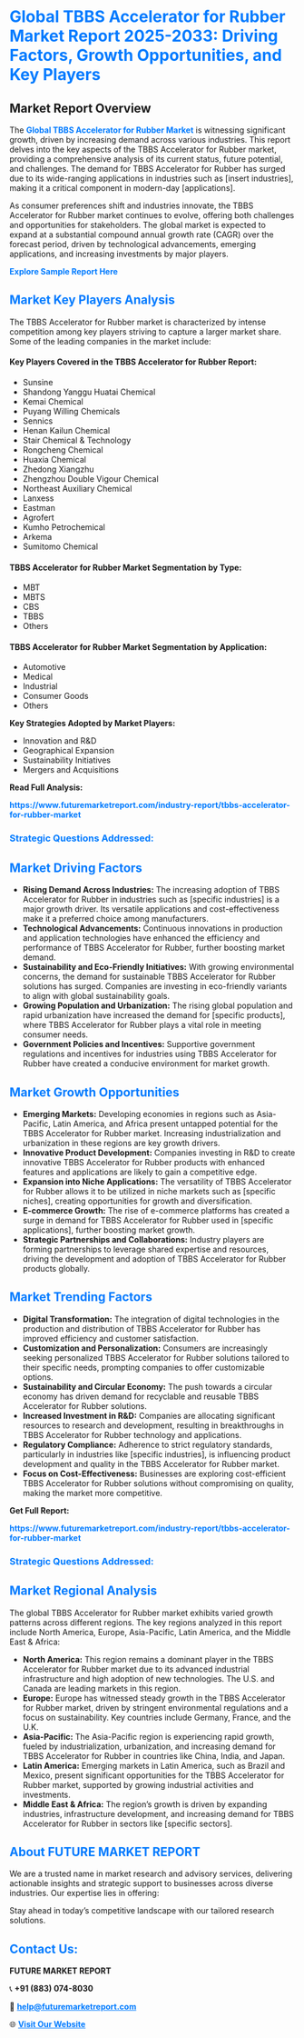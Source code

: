 <h1 style="color: #007BFF;">Global TBBS Accelerator for Rubber Market Report 2025-2033: Driving Factors, Growth Opportunities, and Key Players</h1>

<section id="overview">
<h2>Market Report Overview</h2>
<p>The <a href="https://www.futuremarketreport.com/industry-report/tbbs-accelerator-for-rubber-market" style="color: #007BFF; text-decoration: none;"><strong>Global TBBS Accelerator for Rubber Market</strong></a> is witnessing significant growth, driven by increasing demand across various industries. This report delves into the key aspects of the TBBS Accelerator for Rubber market, providing a comprehensive analysis of its current status, future potential, and challenges. The demand for TBBS Accelerator for Rubber has surged due to its wide-ranging applications in industries such as [insert industries], making it a critical component in modern-day [applications].</p>
<p>As consumer preferences shift and industries innovate, the TBBS Accelerator for Rubber market continues to evolve, offering both challenges and opportunities for stakeholders. The global market is expected to expand at a substantial compound annual growth rate (CAGR) over the forecast period, driven by technological advancements, emerging applications, and increasing investments by major players.</p>
</section>

<section id="overview">
<p><a href="https://www.futuremarketreport.com/request-sample/reportId=31776" style="color: #007BFF; text-decoration: none;"><strong>Explore Sample Report Here</strong></a></p>
</section>

<section id="key-players">
<h2 style="color: #007BFF;">Market Key Players Analysis</h2>
<p>The TBBS Accelerator for Rubber market is characterized by intense competition among key players striving to capture a larger market share. Some of the leading companies in the market include:</p>
<h4>Key Players Covered in the TBBS Accelerator for Rubber Report:</h4>
<ul><li>Sunsine</li><li>Shandong Yanggu Huatai Chemical</li><li>Kemai Chemical</li><li>Puyang Willing Chemicals</li><li>Sennics</li><li>Henan Kailun Chemical</li><li>Stair Chemical &amp; Technology</li><li>Rongcheng Chemical</li><li>Huaxia Chemical</li><li>Zhedong Xiangzhu</li><li>Zhengzhou Double Vigour Chemical</li><li>Northeast Auxiliary Chemical</li><li>Lanxess</li><li>Eastman</li><li>Agrofert</li><li>Kumho Petrochemical</li><li>Arkema</li><li>Sumitomo Chemical</li></ul>
<h4>TBBS Accelerator for Rubber Market Segmentation by Type:</h4>
<ul><li>MBT</li><li>MBTS</li><li>CBS</li><li>TBBS</li><li>Others</li></ul>

<h4>TBBS Accelerator for Rubber Market Segmentation by Application:</h4>
<ul><li>Automotive</li><li>Medical</li><li>Industrial</li><li>Consumer Goods</li><li>Others</li></ul>
<p><strong>Key Strategies Adopted by Market Players:</strong></p>
<ul>
<li>Innovation and R&D</li>
<li>Geographical Expansion</li>
<li>Sustainability Initiatives</li>
<li>Mergers and Acquisitions</li>
</ul>
</section>

<section>
<p><strong>Read Full Analysis: </strong></p><a href="https://www.futuremarketreport.com/industry-report/tbbs-accelerator-for-rubber-market" style="color: #007BFF; text-decoration: none;"><strong>https://www.futuremarketreport.com/industry-report/tbbs-accelerator-for-rubber-market</strong></a>
<h3 style="color: #007BFF;">Strategic Questions Addressed:</h3>
</section>

<section id="driving-factors">
<h2 style="color: #007BFF;">Market Driving Factors</h2>
<ul>
<li><strong>Rising Demand Across Industries:</strong> The increasing adoption of TBBS Accelerator for Rubber in industries such as [specific industries] is a major growth driver. Its versatile applications and cost-effectiveness make it a preferred choice among manufacturers.</li>
<li><strong>Technological Advancements:</strong> Continuous innovations in production and application technologies have enhanced the efficiency and performance of TBBS Accelerator for Rubber, further boosting market demand.</li>
<li><strong>Sustainability and Eco-Friendly Initiatives:</strong> With growing environmental concerns, the demand for sustainable TBBS Accelerator for Rubber solutions has surged. Companies are investing in eco-friendly variants to align with global sustainability goals.</li>
<li><strong>Growing Population and Urbanization:</strong> The rising global population and rapid urbanization have increased the demand for [specific products], where TBBS Accelerator for Rubber plays a vital role in meeting consumer needs.</li>
<li><strong>Government Policies and Incentives:</strong> Supportive government regulations and incentives for industries using TBBS Accelerator for Rubber have created a conducive environment for market growth.</li>
</ul>
</section>

<section id="growth-opportunities">
<h2 style="color: #007BFF;">Market Growth Opportunities</h2>
<ul>
<li><strong>Emerging Markets:</strong> Developing economies in regions such as Asia-Pacific, Latin America, and Africa present untapped potential for the TBBS Accelerator for Rubber market. Increasing industrialization and urbanization in these regions are key growth drivers.</li>
<li><strong>Innovative Product Development:</strong> Companies investing in R&D to create innovative TBBS Accelerator for Rubber products with enhanced features and applications are likely to gain a competitive edge.</li>
<li><strong>Expansion into Niche Applications:</strong> The versatility of TBBS Accelerator for Rubber allows it to be utilized in niche markets such as [specific niches], creating opportunities for growth and diversification.</li>
<li><strong>E-commerce Growth:</strong> The rise of e-commerce platforms has created a surge in demand for TBBS Accelerator for Rubber used in [specific applications], further boosting market growth.</li>
<li><strong>Strategic Partnerships and Collaborations:</strong> Industry players are forming partnerships to leverage shared expertise and resources, driving the development and adoption of TBBS Accelerator for Rubber products globally.</li>
</ul>
</section>

<section id="trending-factors">
<h2 style="color: #007BFF;">Market Trending Factors</h2>
<ul>
<li><strong>Digital Transformation:</strong> The integration of digital technologies in the production and distribution of TBBS Accelerator for Rubber has improved efficiency and customer satisfaction.</li>
<li><strong>Customization and Personalization:</strong> Consumers are increasingly seeking personalized TBBS Accelerator for Rubber solutions tailored to their specific needs, prompting companies to offer customizable options.</li>
<li><strong>Sustainability and Circular Economy:</strong> The push towards a circular economy has driven demand for recyclable and reusable TBBS Accelerator for Rubber solutions.</li>
<li><strong>Increased Investment in R&D:</strong> Companies are allocating significant resources to research and development, resulting in breakthroughs in TBBS Accelerator for Rubber technology and applications.</li>
<li><strong>Regulatory Compliance:</strong> Adherence to strict regulatory standards, particularly in industries like [specific industries], is influencing product development and quality in the TBBS Accelerator for Rubber market.</li>
<li><strong>Focus on Cost-Effectiveness:</strong> Businesses are exploring cost-efficient TBBS Accelerator for Rubber solutions without compromising on quality, making the market more competitive.</li>
</ul>
</section>

<section>
<p><strong>Get Full Report: </strong></p><a href="https://www.futuremarketreport.com/industry-report/tbbs-accelerator-for-rubber-market" style="color: #007BFF; text-decoration: none;"><strong>https://www.futuremarketreport.com/industry-report/tbbs-accelerator-for-rubber-market</strong></a>
<h3 style="color: #007BFF;">Strategic Questions Addressed:</h3>
</section>


<section id="regional-analysis">
<h2 style="color: #007BFF;">Market Regional Analysis</h2>
<p>The global TBBS Accelerator for Rubber market exhibits varied growth patterns across different regions. The key regions analyzed in this report include North America, Europe, Asia-Pacific, Latin America, and the Middle East & Africa:</p>
<ul>
<li><strong>North America:</strong> This region remains a dominant player in the TBBS Accelerator for Rubber market due to its advanced industrial infrastructure and high adoption of new technologies. The U.S. and Canada are leading markets in this region.</li>
<li><strong>Europe:</strong> Europe has witnessed steady growth in the TBBS Accelerator for Rubber market, driven by stringent environmental regulations and a focus on sustainability. Key countries include Germany, France, and the U.K.</li>
<li><strong>Asia-Pacific:</strong> The Asia-Pacific region is experiencing rapid growth, fueled by industrialization, urbanization, and increasing demand for TBBS Accelerator for Rubber in countries like China, India, and Japan.</li>
<li><strong>Latin America:</strong> Emerging markets in Latin America, such as Brazil and Mexico, present significant opportunities for the TBBS Accelerator for Rubber market, supported by growing industrial activities and investments.</li>
<li><strong>Middle East & Africa:</strong> The region’s growth is driven by expanding industries, infrastructure development, and increasing demand for TBBS Accelerator for Rubber in sectors like [specific sectors].</li>
</ul>
</section>

<footer>
<h2 style="color: #007BFF;">About FUTURE MARKET REPORT</h2>
<p>We are a trusted name in market research and advisory services, delivering actionable insights and strategic support to businesses across diverse industries. Our expertise lies in offering:</p>

<p>Stay ahead in today’s competitive landscape with our tailored research solutions.</p>

<h2 style="color: #007BFF;">Contact Us:</h2>
<p><strong>FUTURE MARKET REPORT</strong></p>
<p>📞 <strong>+91 (883) 074-8030</strong></p>
<p>📧 <strong><a href="mailto:help@futuremarketreport.com" style="color: #007BFF;">help@futuremarketreport.com</a></strong></p>
<p>🌐 <strong><a href="https://www.futuremarketreport.com/" style="color: #007BFF;">Visit Our Website</a></strong></p>
</footer>